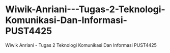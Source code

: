 # Wiwik-Anriani---Tugas-2-Teknologi-Komunikasi-Dan-Informasi-PUST4425
Wiwik Anriani - Tugas 2 Teknologi Komunikasi Dan Informasi PUST4425
